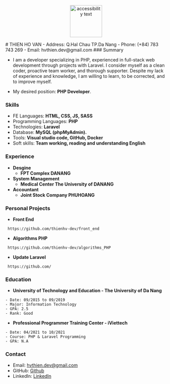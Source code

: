 <p align="center">
  <img src="https://user-images.githubusercontent.com/86486093/123468823-7e389d80-d61c-11eb-9a27-22a152e82eb3.jpg" width="100" height="100" alt="accessibility text">
</p>
# THIEN HO VAN 
    -   Address: Q.HaI Chau TP.Da Nang
    -   Phone: (+84) 783 743 269
    -   Email: hvthien.dev@gmail.com
### Summary

   - I am a developer specializing in PHP, experienced in full-stack web development through projects with Laravel. I consider myself as a clean coder, proactive team worker, and thorough supporter. Despite my lack of experience and knowledge, I am willing to learn, to be corrected, and to improve myself.
    
   - My desired position: **PHP Developer**.
### Skills
   - FE Languages: **HTML, CSS, JS, SASS**
   - Programming Languages: **PHP**
   - Technologies: **Laravel**
   - Database: **MySQL (phpMyAdmin).**
   - Tools: **Visual studio code, GitHub, Docker**
   - Soft skills: **Team working, reading and understanding English**
### Experience
   - **Desgine**
     - **FPT Complex DANANG**
   - **System Management**
     - **Medical Center The University of DANANG**
   - **Accountant**
     - **Joint Stock Company PHUHOANG**
### Personal Projects
   - **Front End**
   ```
    https://github.com/thienhv-dev/front_end
   ```
   - **Algorithms PHP**
   
  ```
   https://github.com/thienhv-dev/algorithms_PHP
  ```
   - **Update Laravel**
   ```
    https://github.com/
   ```
### Education

   - **University of Technology and Education - The University of Da Nang**
   
    - Date: 09/2015 to 09/2019
    - Major: Information Technology
    - GPA: 2.5
    - Rank: Good
   - **Professional Programmer Training Center - iViettech**
   
    - Date: 04/2021 to 10/2021
    - Course: PHP & Laravel Programming
    - GPA: N.A
### Contact
   - Email: hvthien.dev@gmail.com
   - GitHub: [Github](https://github.com/thienhv-dev/)
   - LinkedIn: [LinkedIn](https://www.linkedin.com/in/thienhv-dev/)
